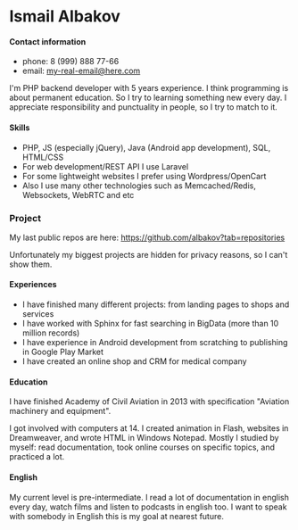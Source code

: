 # Ismail Albakov

#### Contact information
* phone: 8 (999) 888 77-66
* email: my-real-email@here.com

I'm PHP backend developer with 5 years experience. I think programming is about permanent education. 
So I try to learning something new every day. I appreciate responsibility and punctuality in people, 
so I try to match to it.

#### Skills
* PHP, JS (especially jQuery), Java (Android app development), SQL, HTML/CSS
* For web development/REST API I use Laravel
* For some lightweight websites I prefer using Wordpress/OpenCart
* Also I use many other technologies such as Memcached/Redis, Websockets, WebRTC and etc

### Project

My last public repos are here:
https://github.com/albakov?tab=repositories

Unfortunately my biggest projects are hidden for privacy reasons, so I can't show them.

#### Experiences
* I have finished many different projects: from landing pages to shops and services
* I have worked with Sphinx for fast searching in BigData (more than 10 million records)
* I have experience in Android development from scratching to publishing in Google Play Market
* I have created an online shop and CRM for medical company

#### Education
I have finished Academy of Civil Aviation in 2013 with specification "Aviation machinery and equipment".

I got involved with computers at 14. I created animation in Flash, websites in Dreamweaver, and wrote HTML 
in Windows Notepad. Mostly I studied by myself: read documentation, took online courses on specific topics, 
and practiced a lot.

#### English
My current level is pre-intermediate. I read a lot of documentation in english every day, 
watch films and listen to podcasts in english too. 
I want to speak with somebody in English this is my goal at nearest future.

